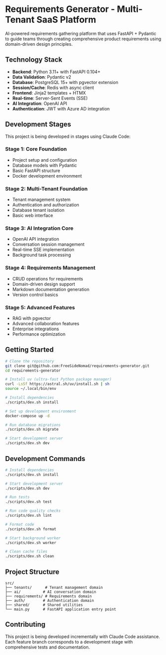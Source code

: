 # Requirements Generator - Multi-Tenant SaaS Platform

AI-powered requirements gathering platform that uses FastAPI + Pydantic to guide teams through creating comprehensive product requirements using domain-driven design principles.

## Technology Stack

- **Backend**: Python 3.11+ with FastAPI 0.104+
- **Data Validation**: Pydantic v2
- **Database**: PostgreSQL 15+ with pgvector extension
- **Session/Cache**: Redis with async client
- **Frontend**: Jinja2 templates + HTMX
- **Real-time**: Server-Sent Events (SSE)
- **AI Integration**: OpenAI API
- **Authentication**: JWT with Azure AD integration

## Development Stages

This project is being developed in stages using Claude Code:

### Stage 1: Core Foundation
- Project setup and configuration
- Database models with Pydantic
- Basic FastAPI structure
- Docker development environment

### Stage 2: Multi-Tenant Foundation
- Tenant management system
- Authentication and authorization
- Database tenant isolation
- Basic web interface

### Stage 3: AI Integration Core
- OpenAI API integration
- Conversation session management
- Real-time SSE implementation
- Background task processing

### Stage 4: Requirements Management
- CRUD operations for requirements
- Domain-driven design support
- Markdown documentation generation
- Version control basics

### Stage 5: Advanced Features
- RAG with pgvector
- Advanced collaboration features
- Enterprise integrations
- Performance optimization

## Getting Started

```bash
# Clone the repository
git clone git@github.com:FreeSideNomad/requirements-generator.git
cd requirements-generator

# Install uv (ultra-fast Python package manager)
curl -LsSf https://astral.sh/uv/install.sh | sh
source ~/.local/bin/env

# Install dependencies
./scripts/dev.sh install

# Set up development environment
docker-compose up -d

# Run database migrations
./scripts/dev.sh migrate

# Start development server
./scripts/dev.sh dev
```

## Development Commands

```bash
# Install dependencies
./scripts/dev.sh install

# Start development server
./scripts/dev.sh dev

# Run tests
./scripts/dev.sh test

# Run code quality checks
./scripts/dev.sh lint

# Format code
./scripts/dev.sh format

# Start background worker
./scripts/dev.sh worker

# Clean cache files
./scripts/dev.sh clean
```

## Project Structure

```
src/
├── tenants/      # Tenant management domain
├── ai/          # AI conversation domain
├── requirements/ # Requirements domain
├── auth/        # Authentication domain
├── shared/      # Shared utilities
└── main.py      # FastAPI application entry point
```

## Contributing

This project is being developed incrementally with Claude Code assistance. Each feature branch corresponds to a development stage with comprehensive tests and documentation.
